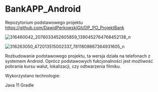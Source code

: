 # BankAPP_Android
Repozytorium podstawowego projektu https://github.com/DawidPerkowskiGit/DP_PO_ProjektBank

![316460042_2076033452605859_1390452764768452138_n](https://user-images.githubusercontent.com/87314459/203968555-4468fa06-e43c-4140-9f4c-c402af8a8919.jpg)

![316263050_472013515002337_7811809867364931605_n](https://user-images.githubusercontent.com/87314459/203968587-d9076102-426f-402b-8628-5424f8d1f6bb.jpg)


Rozbudowanie podstawowego projektu, ta wersja działa na telefonach z systemem Android. Oprócz podstawowych fukcjonalności jest możliwość pobrania kursu walut, lokalizacji, czy odtwarzenia filmiku.

Wykorzystano technologie:

Java 11
Gradle

